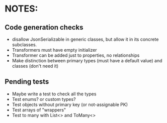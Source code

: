 # NOTES:

## Code generation checks
- disallow JsonSerializable in generic classes, but allow it in its concrete subclasses.
- Transformers must have empty initializer
- Transformer can be added just to properties, no relationships
- Make distinction between primary types (must have a default value) and classes (don't need it)

## Pending tests
- Maybe write a test to check all the types
- Test enums? or custom types?
- Test objects without primary key (or not-assignable PK)
- Test arrays of "wrappers"
- Test to many with List<> and ToMany<>